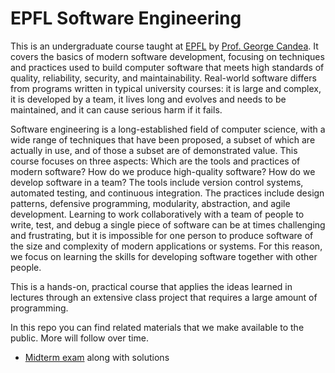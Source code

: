 # EPFL Software Engineering

This is an undergraduate course taught at [EPFL](http://ic.epfl.ch) by [Prof. George Candea](http://dslab.epfl.ch/people/candea). It covers the basics of modern software development, focusing on techniques and practices used to build computer software that meets high standards of quality, reliability, security, and maintainability. Real-world software differs from programs written in typical university courses: it is large and complex, it is developed by a team, it lives long and evolves and needs to be maintained, and it can cause serious harm if it fails.

Software engineering is a long-established field of computer science, with a wide range of techniques that have been proposed, a subset of which are actually in use, and of those a subset are of demonstrated value. This course focuses on three aspects: Which are the tools and practices of modern software? How do we produce high-quality software? How do we develop software in a team? The tools include version control systems, automated testing, and continuous integration. The practices include design patterns, defensive programming, modularity, abstraction, and agile development. Learning to work collaboratively with a team of people to write, test, and debug a single piece of software can be at times challenging and frustrating, but it is impossible for one person to produce software of the size and complexity of modern applications or systems. For this reason, we focus on learning the skills for developing software together with other people. 

This is a hands-on, practical course that applies the ideas learned in lectures through an extensive class project that requires a large amount of programming.

In this repo you can find related materials that we make available to the public. More will follow over time.

- [Midterm exam](https://github.com/sweng-epfl/public/blob/master/midterm/README.md) along with solutions

